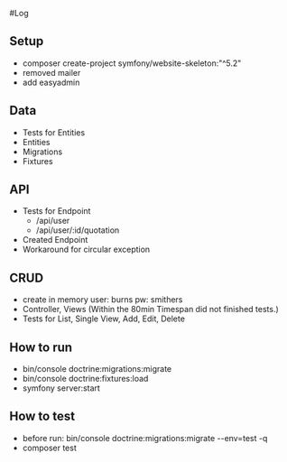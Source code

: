 #Log

## Setup
  - composer create-project symfony/website-skeleton:"^5.2"
  - removed mailer
  - add easyadmin

## Data
  - Tests for Entities
  - Entities
  - Migrations
  - Fixtures

## API
- Tests for Endpoint
    - /api/user
    - /api/user/:id/quotation
- Created Endpoint
- Workaround for circular exception

## CRUD
  - create in memory user: burns pw: smithers
  - Controller, Views
    (Within the 80min Timespan did not finished tests.)
  - Tests for List, Single View, Add, Edit, Delete

## How to run
  - bin/console doctrine:migrations:migrate
  - bin/console doctrine:fixtures:load
  - symfony server:start

## How to test
  -  before run: bin/console doctrine:migrations:migrate --env=test -q
  -  composer test




